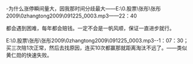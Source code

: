 

-为什么涨停瞬间量大，因我那时间分歧最大——E:\0.股票\张彤\张彤2009\0zhangtong2009\091225_0003.mp3——22：40

都会遇到困难，每年都会赔钱。一定不会是一帆风顺，保证一直进步就行。

E:\0.股票\张彤\张彤2009\0zhangtong2009\091225_0003.mp3--1：07：30；买三次陪1次正常，然后去找原因，连买10次都赢那就距离淘汰不远了。——类似黄仁勋的快速失败。